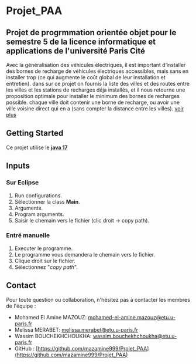 # Projet_PAA

## Projet de progrmmation orientée objet pour le semestre 5 de la licence informatique et applications de l'université Paris Cité

Avec la généralisation des véhicules électriques, il est important d’installer des bornes de recharge
de véhicules électriques accessibles, mais sans en installer trop (ce qui augmente le coût global
de leur installation et entretien).
dans sur ce projet on fournis la liste des villes et des routes entre les villes et les stations de recharges déja installés, et il nous retourne une proposition optimale pour installer le minimum des bornes de recharges possible.
chaque ville doit contenir une borne de recharge, ou avoir une ville voisine direct qui en a (sans compter la distance entre les villes).
[voir plus](https://moodle.u-paris.fr/pluginfile.php/2151043/mod_resource/content/3/sujet_recharges_elec.pdf)

## Getting Started

Ce projet utilise le [**java 17**](https://docs.oracle.com/en/java/javase/17/)

## Inputs

### Sur Eclipse

1. Run configurations.
2. Sélectionner la class **Main**.
3. Arguments.
4. Program arguments.
5. Saisir le chemain vers le fichier (clic droit -> copy path).

### Entré manuelle

1. Executer le programme.
2. Le programme vous demandera le chemain vers le fichier.
3. Clique droit sur le fichier.
4. Sélectionnez "*copy path*".

## Contact

Pour toute question ou collaboration, n'hésitez pas à contacter les membres de l'équipe :

- Mohamed El Amine MAZOUZ: [mohamed-el-amine.mazouz@etu.u-paris.fr](mailto:mohamed-el-amine.mazouz@etu.u-paris.fr)
- Melissa MERABET: [melissa.merabet@etu.u-paris.fr](mailto:melissa.merabet@etu.u-paris.fr)
- Wassim BOUCHEKHCHOUKHA: [wassim.bouchekhchoukha@etu.u-paris.fr](mailto:wassim.bouchekhchoukha@etu.u-paris.fr)
- GitHub : [https://github.com/mazamine999/Projet_PAA](https://github.com/mazamine999/Projet_PAA)